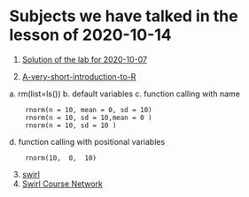 # Subjects we have talked in the lesson of 2020-10-14


1. [Solution of the lab for 2020-10-07](source-files-2020/2020-10-14/solution-to-2020-10-07-Lab-grades.Rmd)

2. [A-very-short-introduction-to-R](https://github.com/ClaudiaBrauer/A-very-short-introduction-to-R)

a. rm(list=ls())
b. default variables
c. function calling with name

		rnorm(n = 10, mean = 0, sd = 10)
		rnorm(n = 10, sd = 10,mean = 0 )
		rnorm(n = 10, sd = 10 )
	
d. function calling with positional variables
		
		rnorm(10,  0,  10)


3. [swirl](https://swirlstats.com/)
4. [Swirl Course Network](http://swirlstats.com/scn/title.html)


